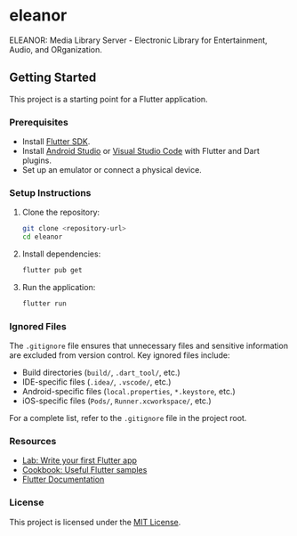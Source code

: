# eleanor

ELEANOR: Media Library Server - Electronic Library for Entertainment, Audio, and ORganization.

## Getting Started

This project is a starting point for a Flutter application.

### Prerequisites

- Install [Flutter SDK](https://docs.flutter.dev/get-started/install).
- Install [Android Studio](https://developer.android.com/studio) or [Visual Studio Code](https://code.visualstudio.com/) with Flutter and Dart plugins.
- Set up an emulator or connect a physical device.

### Setup Instructions

1. Clone the repository:

   ```bash
   git clone <repository-url>
   cd eleanor
   ```

2. Install dependencies:

   ```bash
   flutter pub get
   ```

3. Run the application:
   ```bash
   flutter run
   ```

### Ignored Files

The `.gitignore` file ensures that unnecessary files and sensitive information are excluded from version control. Key ignored files include:

- Build directories (`build/`, `.dart_tool/`, etc.)
- IDE-specific files (`.idea/`, `.vscode/`, etc.)
- Android-specific files (`local.properties`, `*.keystore`, etc.)
- iOS-specific files (`Pods/`, `Runner.xcworkspace/`, etc.)

For a complete list, refer to the `.gitignore` file in the project root.

### Resources

- [Lab: Write your first Flutter app](https://docs.flutter.dev/get-started/codelab)
- [Cookbook: Useful Flutter samples](https://docs.flutter.dev/cookbook)
- [Flutter Documentation](https://docs.flutter.dev/)

### License

This project is licensed under the [MIT License](LICENSE).
